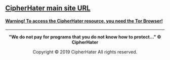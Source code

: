 
## [CipherHater main site URL](http://cipherhater.torpress2sarn7xw.onion/)



#### [Warning! To access the CipherHater resource, you need the Tor Browser!](https://www.torproject.org/download/)

----

<center>
    <p><b>
        "We do not pay for programs that you do not know how to protect..." &copy; CipherHater
    </b></p>
</center>

<center>
    <p>
        Copyright &copy; 2019 CipherHater All rights reserved.
    </p>
</center>

